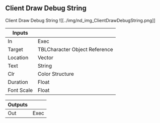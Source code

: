 ## Client Draw Debug String
Client Draw Debug String
![[../img/nd_img_ClientDrawDebugString.png]]

|Inputs||
|--|--|
| In | Exec |
| Target | TBLCharacter Object Reference |
| Location | Vector |
| Text | String |
| Clr | Color Structure |
| Duration | Float |
| Font Scale | Float |

|Outputs||
|--|--|
| Out | Exec |
